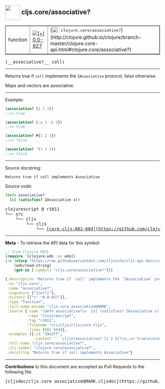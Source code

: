 ## <img width="48px" valign="middle" src="http://i.imgur.com/Hi20huC.png"> cljs.core/associative?

 <table border="1">
<tr>

<td>function</td>
<td><a href="https://github.com/cljsinfo/cljs-api-docs/tree/0.0-927"><img valign="middle" alt="[+] 0.0-927" src="https://img.shields.io/badge/+-0.0--927-lightgrey.svg"></a> </td>
<td>
[<img height="24px" valign="middle" src="http://i.imgur.com/1GjPKvB.png"> <samp>clojure.core/associative?</samp>](http://clojure.github.io/clojure/branch-master/clojure.core-api.html#clojure.core/associative?)
</td>
</tr>
</table>

 <samp>
(__associative?__ coll)<br>
</samp>

---

Returns true if `coll` implements the `IAssociative` protocol, false otherwise.

Maps and vectors are associative.

---

Example:

```clj
(associative? [1 2 3])
;;=> true

(associative? {:a 1 :b 2})
;;=> true

(associative? #{1 2 3})
;;=> false

(associative? '(1 2 3))
;;=> false
```

---


Source docstring:

```
Returns true if coll implements Associative
```

Source code:

```clj
(defn associative?
  [x] (satisfies? IAssociative x))
```

 <pre>
clojurescript @ r1011
└── src
    └── cljs
        └── cljs
            └── <ins>[core.cljs:602-604](https://github.com/clojure/clojurescript/blob/r1011/src/cljs/cljs/core.cljs#L602-L604)</ins>
</pre>


---

__Meta__ - To retrieve the API data for this symbol:

```clj
;; from Clojure REPL
(require '[clojure.edn :as edn])
(-> (slurp "https://raw.githubusercontent.com/cljsinfo/cljs-api-docs/catalog/cljs-api.edn")
    (edn/read-string)
    (get-in [:symbols "cljs.core/associative?"]))
```

```clj
{:description "Returns true if `coll` implements the `IAssociative` protocol, false otherwise.\n\nMaps and vectors are associative.",
 :ns "cljs.core",
 :name "associative?",
 :signature ["[coll]"],
 :history [["+" "0.0-927"]],
 :type "function",
 :full-name-encode "cljs.core_associativeQMARK",
 :source {:code "(defn associative?\n  [x] (satisfies? IAssociative x))",
          :repo "clojurescript",
          :tag "r1011",
          :filename "src/cljs/cljs/core.cljs",
          :lines [602 604]},
 :examples [{:id "29a37f",
             :content "```clj\n(associative? [1 2 3])\n;;=> true\n\n(associative? {:a 1 :b 2})\n;;=> true\n\n(associative? #{1 2 3})\n;;=> false\n\n(associative? '(1 2 3))\n;;=> false\n```"}],
 :full-name "cljs.core/associative?",
 :clj-symbol "clojure.core/associative?",
 :docstring "Returns true if coll implements Associative"}

```

---

__Contributions__ to this document are accepted as Pull Requests to the following file:

 <pre>
[cljsdoc/cljs.core_associativeQMARK.cljsdoc](https://github.com/cljsinfo/cljs-api-docs/blob/master/cljsdoc/cljs.core_associativeQMARK.cljsdoc)
</pre>

